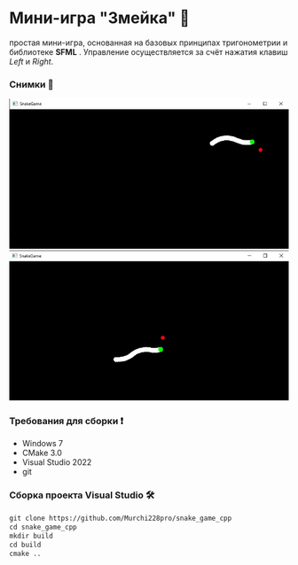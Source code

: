 # Мини-игра "Змейка" :snake:

простая мини-игра, основанная на базовых принципах тригонометрии и библиотеке **SFML** . Управление осуществляется за счёт нажатия клавиш _Left_ и _Right_.

### Снимки 📸

![](https://github.com/Murchi228pro/snake_game_cpp/blob/main/images/1.jpg)
![](https://github.com/Murchi228pro/snake_game_cpp/blob/main/images/2.jpg)

### Требования для сборки ❗

- Windows 7
- CMake 3.0
- Visual Studio 2022
- git

### Сборка проекта Visual Studio 🛠

```
git clone https://github.com/Murchi228pro/snake_game_cpp
cd snake_game_cpp
mkdir build
cd build
cmake ..
```

###
